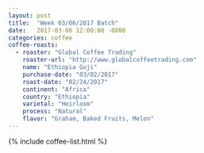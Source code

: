 ```yaml
---
layout: post
title:  "Week 03/06/2017 Batch"
date:   2017-03-06 12:00:00 -0800
categories: coffee
coffee-roasts:
  - roaster: "Global Coffee Trading"
    roaster-url: "http://www.globalcoffeetrading.com"
    name: "Ethiopia Guji"
    purchase-date: "03/02/2017"
    roast-date: "02/24/2017"
    continent: "Africa"
    country: "Ethiopia"
    varietal: "Heirloom"
    process: "Natural"
    flavor: "Graham, Baked Fruits, Melon"
---
```


{% include coffee-list.html %}
